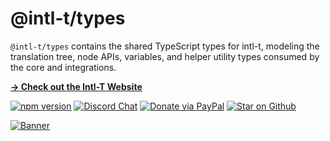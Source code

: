 # @intl-t/types

`@intl-t/types` contains the shared TypeScript types for intl-t, modeling the translation tree, node APIs, variables, and helper utility types consumed by the core and integrations.

[**→ Check out the Intl-T Website**](https://intl-t.dev)

[![npm version](https://img.shields.io/npm/v/intl-t.svg?label=intl-t)](https://www.npmjs.com/package/intl-t)
[![Discord Chat](https://img.shields.io/discord/1063280542759526400?label=Chat&logo=discord&color=blue)](https://discord.gg/5EbCXKpdyw)
[![Donate via PayPal](https://img.shields.io/badge/PayPal-Donate-blue?logo=paypal)](https://www.paypal.com/ncp/payment/PMH5ASCL7J8B6) [![Star on Github](https://img.shields.io/github/stars/nivandres/intl-t)](https://github.com/nivandres/intl-t)

[![Banner](https://raw.githubusercontent.com/nivandres/intl-t/main/assets/banner.webp)](https://intl-t.dev/)
